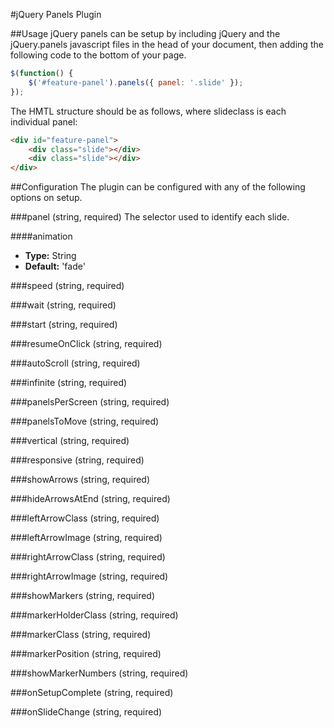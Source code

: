 #jQuery Panels Plugin

##Usage
jQuery panels can be setup by including jQuery and the jQuery.panels javascript files in the head of your document, then adding the following code to the bottom of your page.

```javascript
$(function() {
    $('#feature-panel').panels({ panel: '.slide' });
});
```

The HMTL structure should be as follows, where slideclass is each individual panel:
```html
<div id="feature-panel">
	<div class="slide"></div>
	<div class="slide"></div>
</div>
```

##Configuration
The plugin can be configured with any of the following options on setup.

###panel (string, required)
The selector used to identify each slide.

####animation 
- **Type:** String
- **Default:** 'fade'

###speed (string, required)

###wait (string, required)

###start (string, required)

###resumeOnClick (string, required)

###autoScroll (string, required)

###infinite (string, required)

###panelsPerScreen (string, required)

###panelsToMove (string, required)

###vertical (string, required)

###responsive (string, required)

###showArrows (string, required)

###hideArrowsAtEnd (string, required)

###leftArrowClass (string, required)

###leftArrowImage (string, required)

###rightArrowClass (string, required)

###rightArrowImage (string, required)

###showMarkers (string, required)

###markerHolderClass (string, required)

###markerClass (string, required)

###markerPosition (string, required)

###showMarkerNumbers (string, required)

###onSetupComplete (string, required)

###onSlideChange (string, required)
